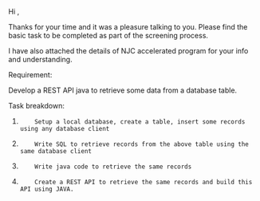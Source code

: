                                  


Hi ,

Thanks for your time and it was a pleasure talking to you. Please find the basic task to be completed as part of the screening process.

I have also attached the details of NJC accelerated program for your info and understanding.

 

Requirement: 

Develop a REST API java to retrieve some data from a database table. 

Task breakdown:

1.         Setup a local database, create a table, insert some records using any database client 

2.         Write SQL to retrieve records from the above table using the same database client  

3.         Write java code to retrieve the same records

4.         Create a REST API to retrieve the same records and build this API using JAVA. 
